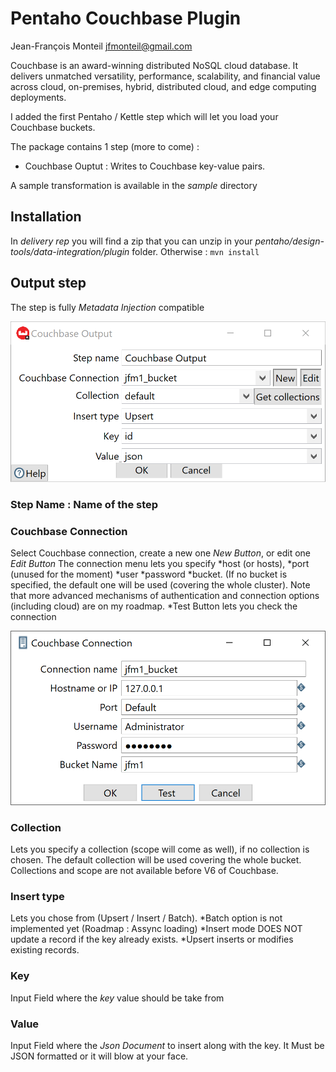
# Pentaho Couchbase Plugin

Jean-François Monteil
jfmonteil@gmail.com

Couchbase is an award-winning distributed NoSQL cloud database. It delivers unmatched versatility, performance, scalability, and financial value across cloud, on-premises, hybrid, distributed cloud, and edge computing deployments.

I added the first Pentaho / Kettle step which will let you load your Couchbase buckets.

The package contains 1 step (more to come) :
* Couchbase Ouptut : Writes to Couchbase key-value pairs.

A sample transformation is available in the *sample* directory

## Installation
In *delivery rep* you will find a zip that you can unzip in your *pentaho/design-tools/data-integration/plugin* folder.
Otherwise :  ``` mvn install ```

## Output step
The step is fully *Metadata Injection* compatible

![enter image description here](https://raw.githubusercontent.com/jfmonteil/PentahoCouchbasePlugin/main/screenshots/main_panel.png)

### Step Name : Name of the step

### Couchbase Connection
Select Couchbase connection, create a new one *New Button*, or edit one *Edit Button*
The connection menu lets you specify 
*host (or hosts), 
*port (unused for the moment)
*user
*password
*bucket. (If no bucket is specified, the default one will be used (covering the whole cluster).
Note that more advanced mechanisms of authentication and connection options (including cloud) are on my roadmap.
*Test Button lets you check the connection

![Couchbase connection tab](https://raw.githubusercontent.com/jfmonteil/PentahoCouchbasePlugin/main/screenshots/new_connection.png)

### Collection 
Lets you specify a collection (scope will come as well), if no collection is chosen. The default collection will be used covering the whole bucket. Collections and scope are not available before V6 of Couchbase.

### Insert type 
Lets you chose from (Upsert / Insert / Batch). 
*Batch option is not implemented yet (Roadmap : Assync loading)
*Insert mode DOES NOT update a record if the key already exists. 
*Upsert inserts or modifies existing records.

### Key
Input Field where the *key* value should be take from 

### Value
Input Field where the *Json Document* to insert along with the key. It Must be JSON formatted or it will blow at your face.